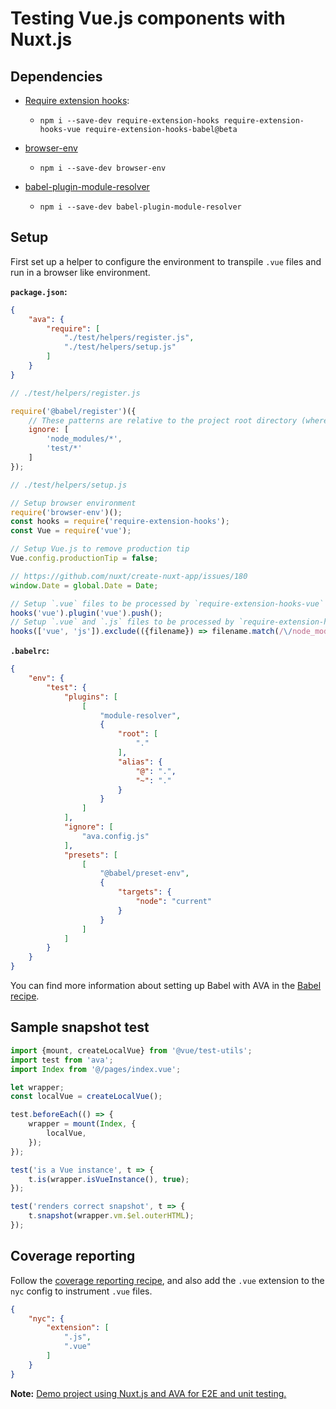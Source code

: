 # Testing Vue.js components with Nuxt.js

## Dependencies

- [Require extension hooks](https://github.com/jackmellis/require-extension-hooks):
	- `npm i --save-dev require-extension-hooks require-extension-hooks-vue require-extension-hooks-babel@beta`

- [browser-env](browser-testing.md)
	- `npm i --save-dev browser-env`

- [babel-plugin-module-resolver](https://github.com/tleunen/babel-plugin-module-resolver#readme)
	- `npm i --save-dev babel-plugin-module-resolver`

## Setup

First set up a helper to configure the environment to transpile `.vue` files and run in a browser like environment.

**`package.json`:**

```json
{
	"ava": {
		"require": [
			"./test/helpers/register.js",
			"./test/helpers/setup.js"
		]
	}
}
```

```js
// ./test/helpers/register.js

require('@babel/register')({
	// These patterns are relative to the project root directory (where the `package.json` file lives):
	ignore: [
		'node_modules/*',
		'test/*'
	]
});
```

```js
// ./test/helpers/setup.js

// Setup browser environment
require('browser-env')();
const hooks = require('require-extension-hooks');
const Vue = require('vue');

// Setup Vue.js to remove production tip
Vue.config.productionTip = false;

// https://github.com/nuxt/create-nuxt-app/issues/180
window.Date = global.Date = Date;

// Setup `.vue` files to be processed by `require-extension-hooks-vue`
hooks('vue').plugin('vue').push();
// Setup `.vue` and `.js` files to be processed by `require-extension-hooks-babel`
hooks(['vue', 'js']).exclude(({filename}) => filename.match(/\/node_modules\//)).plugin('babel').push();
```

**`.babelrc`:**
```json
{
	"env": {
		"test": {
			"plugins": [
				[
					"module-resolver",
					{
						"root": [
							"."
						],
						"alias": {
							"@": ".",
							"~": "."
						}
					}
				]
			],
			"ignore": [
				"ava.config.js"
			],
			"presets": [
				[
					"@babel/preset-env",
					{
						"targets": {
							"node": "current"
						}
					}
				]
			]
		}
	}
}
```

You can find more information about setting up Babel with AVA in the [Babel recipe](babel.md).

## Sample snapshot test

```js
import {mount, createLocalVue} from '@vue/test-utils';
import test from 'ava';
import Index from '@/pages/index.vue';

let wrapper;
const localVue = createLocalVue();

test.beforeEach(() => {
	wrapper = mount(Index, {
		localVue,
	});
});

test('is a Vue instance', t => {
	t.is(wrapper.isVueInstance(), true);
});

test('renders correct snapshot', t => {
	t.snapshot(wrapper.vm.$el.outerHTML);
});
```

## Coverage reporting

Follow the [coverage reporting recipe](code-coverage.md), and also add the `.vue` extension to the `nyc` config to instrument `.vue` files.

```json
{
	"nyc": {
		"extension": [
			".js",
			".vue"
		]
	}
}
```

**Note:** [Demo project using Nuxt.js and AVA for E2E and unit testing.](https://github.com/vinayakkulkarni/nuxt-ava-e2e-unit-testing)
